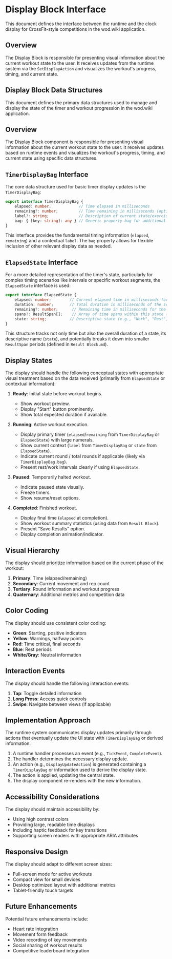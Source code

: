 # Display Block Interface

This document defines the interface between the runtime and the clock display for CrossFit-style competitions in the wod.wiki application.

## Overview

The Display Block is responsible for presenting visual information about the current workout state to the user. It receives updates from the runtime system via the `SetDisplayAction` and visualizes the workout's progress, timing, and current state.

## Display Block Data Structures

This document defines the primary data structures used to manage and display the state of the timer and workout progression in the wod.wiki application.

## Overview

The Display Block component is responsible for presenting visual information about the current workout state to the user. It receives updates based on runtime events and visualizes the workout's progress, timing, and current state using specific data structures.

## `TimerDisplayBag` Interface

The core data structure used for basic timer display updates is the `TimerDisplayBag`:

```typescript
export interface TimerDisplayBag {
    elapsed: number;            // Time elapsed in milliseconds
    remaining?: number;         // Time remaining in milliseconds (optional)
    label?: string;             // Description of current state/exercise (optional)
    bag: { [key: string]: any } // Generic property bag for additional data
}
```

This interface provides the fundamental timing information (`elapsed`, `remaining`) and a contextual `label`. The `bag` property allows for flexible inclusion of other relevant display data as needed.

## `ElapsedState` Interface

For a more detailed representation of the timer's state, particularly for complex timing scenarios like intervals or specific workout segments, the `ElapsedState` interface is used:

```typescript
export interface ElapsedState {
    elapsed: number;        // Current elapsed time in milliseconds for the segment
    duration: number;       // Total duration in milliseconds of the segment
    remaining?: number;      // Remaining time in milliseconds for the segment (optional)
    spans?: ResultSpan[];    // Array of time spans within this state (optional)
    state: string;          // Descriptive state (e.g., "Work", "Rest", "Complete")
}
```
This structure tracks not only time but also the overall duration of a state, its descriptive name (`state`), and potentially breaks it down into smaller `ResultSpan` periods (defined in `Result Block.md`).

## Display States

The display should handle the following conceptual states with appropriate visual treatment based on the data received (primarily from `ElapsedState` or contextual information):

1.  **Ready**: Initial state before workout begins.
    *   Show workout preview.
    *   Display "Start" button prominently.
    *   Show total expected duration if available.

2.  **Running**: Active workout execution.
    *   Display primary timer (`elapsed`/`remaining` from `TimerDisplayBag` or `ElapsedState`) with large numerals.
    *   Show current context (`label` from `TimerDisplayBag` or `state` from `ElapsedState`).
    *   Indicate current round / total rounds if applicable (likely via `TimerDisplayBag.bag`).
    *   Present rest/work intervals clearly if using `ElapsedState`.

3.  **Paused**: Temporarily halted workout.
    *   Indicate paused state visually.
    *   Freeze timers.
    *   Show resume/reset options.

4.  **Completed**: Finished workout.
    *   Display final time (`elapsed` at completion).
    *   Show workout summary statistics (using data from `Result Block`).
    *   Present "Save Results" option.
    *   Display completion animation/indicator.

## Visual Hierarchy

The display should prioritize information based on the current phase of the workout:

1. **Primary**: Time (elapsed/remaining)
2. **Secondary**: Current movement and rep count
3. **Tertiary**: Round information and workout progress
4. **Quaternary**: Additional metrics and competition data

## Color Coding

The display should use consistent color coding:

- **Green**: Starting, positive indicators
- **Yellow**: Warnings, halfway points
- **Red**: Time critical, final seconds
- **Blue**: Rest periods
- **White/Gray**: Neutral information

## Interaction Events

The display should handle the following interaction events:

1. **Tap**: Toggle detailed information
2. **Long Press**: Access quick controls
3. **Swipe**: Navigate between views (if applicable)

## Implementation Approach

The runtime system communicates display updates primarily through actions that eventually update the UI state with `TimerDisplayBag` or derived information.

1.  A runtime handler processes an event (e.g., `TickEvent`, `CompleteEvent`).
2.  The handler determines the necessary display update.
3.  An action (e.g., `DisplayUpdateAction`) is generated containing a `TimerDisplayBag` or information used to derive the display state.
4.  The action is applied, updating the central state.
5.  The display component re-renders with the new information.

## Accessibility Considerations

The display should maintain accessibility by:

- Using high contrast colors
- Providing large, readable time displays
- Including haptic feedback for key transitions
- Supporting screen readers with appropriate ARIA attributes

## Responsive Design

The display should adapt to different screen sizes:

- Full-screen mode for active workouts
- Compact view for small devices
- Desktop optimized layout with additional metrics
- Tablet-friendly touch targets

## Future Enhancements

Potential future enhancements include:

- Heart rate integration
- Movement form feedback
- Video recording of key movements
- Social sharing of workout results
- Competitive leaderboard integration